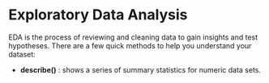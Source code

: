 # Exploratory Data Analysis
EDA is the process of reviewing and cleaning data to gain insights and test hypotheses.
There are a few quick methods to help you understand your dataset:
- __describe()__ : shows a series of summary statistics for numeric data sets.